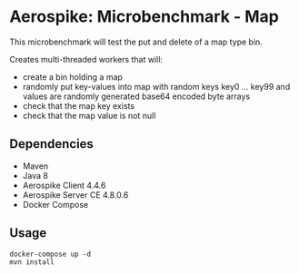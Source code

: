 # Aerospike: Microbenchmark - Map
This microbenchmark will test the put and delete of a map type bin.

Creates multi-threaded workers that will:
* create a bin holding a map
* randomly put key-values into map with random keys key0 ... key99 and values are randomly generated base64 encoded byte arrays
* check that the map key exists
* check that the map value is not null

## Dependencies
* Maven
* Java 8
* Aerospike Client 4.4.6
* Aerospike Server CE 4.8.0.6
* Docker Compose

## Usage
```
docker-compose up -d
mvn install
```

